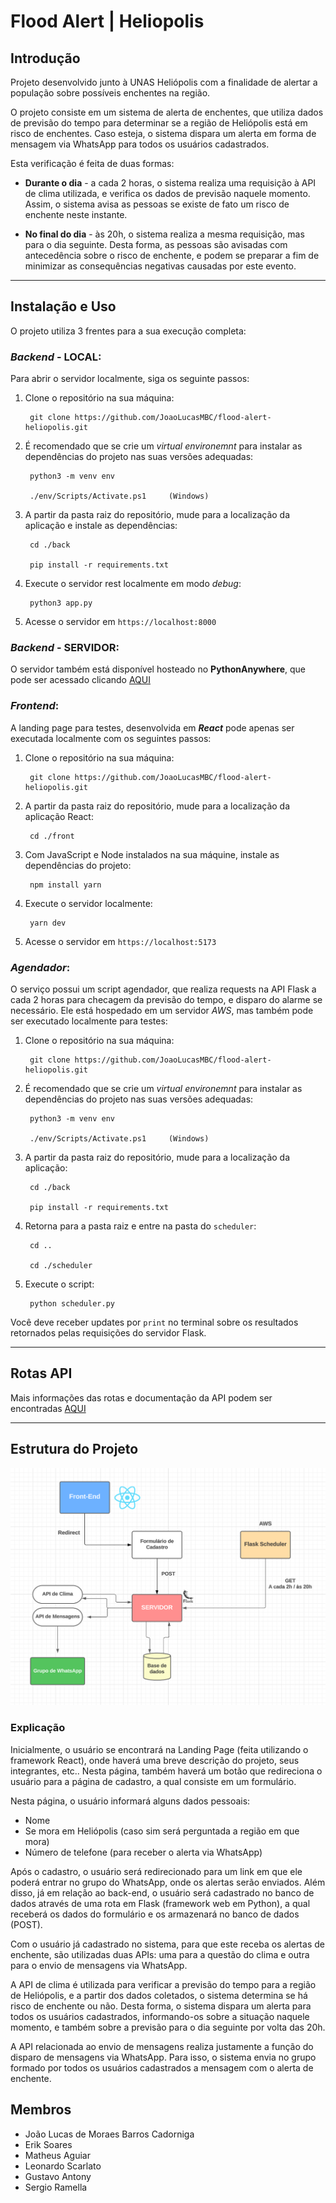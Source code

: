 # Flood Alert | Heliopolis

## Introdução

Projeto desenvolvido junto à UNAS Heliópolis com a finalidade de alertar a população sobre possíveis enchentes na região.

O projeto consiste em um sistema de alerta de enchentes, que utiliza dados de previsão do tempo para determinar se a região de Heliópolis está em risco de enchentes. Caso esteja, o sistema dispara um alerta em forma de mensagem via WhatsApp para todos os usuários cadastrados.

Esta verificação é feita de duas formas:

- **Durante o dia** - a cada 2 horas, o sistema realiza uma requisição à API de clima utilizada, e verifica os dados de previsão naquele momento. Assim, o sistema avisa as pessoas se existe de fato um risco de enchente neste instante.

- **No final do dia** - às 20h, o sistema realiza a mesma requisição, mas para o dia seguinte. Desta forma, as pessoas são avisadas com antecedência sobre o risco de enchente, e podem se preparar a fim de minimizar as consequências negativas causadas por este evento.

---

## **Instalação e Uso**

O projeto utiliza 3 frentes para a sua execução completa:

### *Backend* - LOCAL:

Para abrir o servidor localmente, siga os seguinte passos:

1. Clone o repositório na sua máquina:
    
        git clone https://github.com/JoaoLucasMBC/flood-alert-heliopolis.git

2. É recomendado que se crie um *virtual environemnt* para instalar as dependências do projeto nas suas versões adequadas:

        python3 -m venv env
        
        ./env/Scripts/Activate.ps1     (Windows)

3. A partir da pasta raiz do repositório, mude para a localização da aplicação e instale as dependências:

        cd ./back
        
        pip install -r requirements.txt

4. Execute o servidor rest localmente em modo *debug*:

        python3 app.py

5. Acesse o servidor em `https://localhost:8000`

### *Backend* - SERVIDOR:

O servidor também está disponível hosteado no **PythonAnywhere**, que pode ser acessado clicando [AQUI](https://eriksoaress.pythonanywhere.com)

### *Frontend*:

A landing page para testes, desenvolvida em ***React*** pode apenas ser executada localmente com os seguintes passos:

1. Clone o repositório na sua máquina:
    
        git clone https://github.com/JoaoLucasMBC/flood-alert-heliopolis.git

2. A partir da pasta raiz do repositório, mude para a localização da aplicação React:

        cd ./front

3. Com JavaScript e Node instalados na sua máquine, instale as dependências do projeto:

        npm install yarn

4. Execute o servidor localmente:

        yarn dev

5. Acesse o servidor em `https://localhost:5173`

### *Agendador*:

O serviço possui um script agendador, que realiza requests na API Flask a cada 2 horas para checagem da previsão do tempo, e disparo do alarme se necessário. Ele está hospedado em um servidor *AWS*, mas também pode ser executado localmente para testes:

1. Clone o repositório na sua máquina:
    
        git clone https://github.com/JoaoLucasMBC/flood-alert-heliopolis.git

2. É recomendado que se crie um *virtual environemnt* para instalar as dependências do projeto nas suas versões adequadas:

        python3 -m venv env
        
        ./env/Scripts/Activate.ps1     (Windows)

3. A partir da pasta raiz do repositório, mude para a localização da aplicação:

        cd ./back
        
        pip install -r requirements.txt

4. Retorna para a pasta raiz e entre na pasta do `scheduler`:

        cd ..
        
        cd ./scheduler

5. Execute o script:

        python scheduler.py

Você deve receber updates por `print` no terminal sobre os resultados retornados pelas requisições do servidor Flask.

---

## **Rotas API**

Mais informações das rotas e documentação da API podem ser encontradas [AQUI](/back/README.md)

---

## **Estrutura do Projeto**

<!-- imagem da pasta assets -->
![estrutura](/assets/diagrama.png)

### Explicação

Inicialmente, o usuário se encontrará na Landing Page (feita utilizando o framework React), onde haverá uma breve descrição do projeto, seus integrantes, etc.. Nesta página, também haverá um botão que redireciona o usuário para a página de cadastro, a qual consiste em um formulário.

Nesta página, o usuário informará alguns dados pessoais:

- Nome
- Se mora em Heliópolis (caso sim será perguntada a região em que mora)
- Número de telefone (para receber o alerta via WhatsApp)

Após o cadastro, o usuário será redirecionado para um link em que ele poderá entrar no grupo do WhatsApp, onde os alertas serão enviados. Além disso, já em relação ao back-end, o usuário será cadastrado no banco de dados através de uma rota em Flask (framework web em Python), a qual receberá os dados do formulário e os armazenará no banco de dados (POST).

Com o usuário já cadastrado no sistema, para que este receba os alertas de enchente, são utilizadas duas APIs: uma para a questão do clima e outra para o envio de mensagens via WhatsApp. 

A API de clima é utilizada para verificar a previsão do tempo para a região de Heliópolis, e a partir dos dados coletados, o sistema determina se há risco de enchente ou não. Desta forma, o sistema dispara um alerta para todos os usuários cadastrados, informando-os sobre a situação naquele momento, e também sobre a previsão para o dia seguinte por volta das 20h.

A API relacionada ao envio de mensagens realiza justamente a função do disparo de mensagens via WhatsApp. Para isso, o sistema envia no grupo formado por todos os usuários cadastrados a mensagem com o alerta de enchente.



## Membros

* João Lucas de Moraes Barros Cadorniga  
* Erik Soares  
* Matheus Aguiar  
* Leonardo Scarlato  
* Gustavo Antony  
* Sergio Ramella
